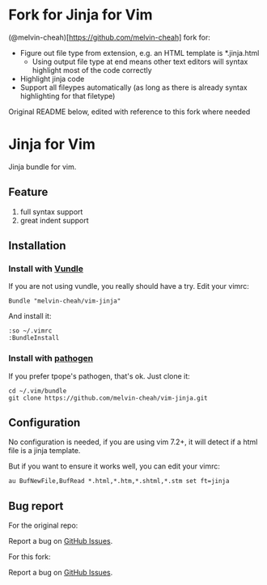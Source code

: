 # Fork for Jinja for Vim

(@melvin-cheah)[https://github.com/melvin-cheah] fork for:
* Figure out file type from extension, e.g. an HTML template is *.jinja.html
  * Using output file type at end means other text editors will syntax highlight most of the code correctly
* Highlight jinja code
* Support all fileypes automatically (as long as there is already syntax highlighting for that filetype)

Original README below, edited with reference to this fork where needed

# Jinja for Vim

Jinja bundle for vim.

## Feature

1. full syntax support
2. great indent support

## Installation

### Install with [Vundle](https://github.com/gmarik/vundle)

If you are not using vundle, you really should have a try.
Edit your vimrc:

    Bundle "melvin-cheah/vim-jinja"

And install it:

    :so ~/.vimrc
    :BundleInstall


### Install with [pathogen](https://github.com/tpope/vim-pathogen)

If you prefer tpope's pathogen, that's ok. Just clone it:

    cd ~/.vim/bundle
    git clone https://github.com/melvin-cheah/vim-jinja.git


## Configuration

No configuration is needed, if you are using vim 7.2+, it will detect if
a html file is a jinja template.

But if you want to ensure it works well, you can edit your vimrc:

```vim
au BufNewFile,BufRead *.html,*.htm,*.shtml,*.stm set ft=jinja
```


## Bug report

For the original repo:

Report a bug on [GitHub Issues](https://github.com/lepture/vim-jinja/issues).

For this fork:

Report a bug on [GitHub Issues](https://github.com/melvin-cheah/vim-jinja/issues).

